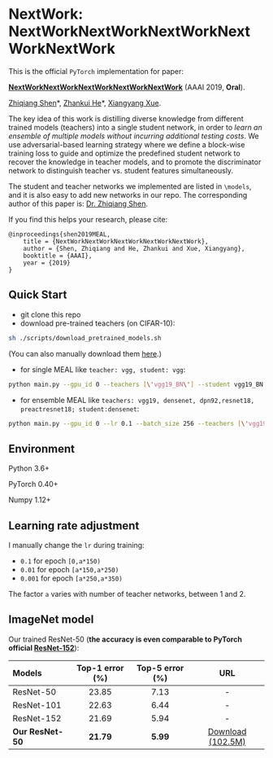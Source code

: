 # NextWork: NextWorkNextWorkNextWorkNextWorkNextWork

This is the official `PyTorch` implementation for paper:

**[NextWorkNextWorkNextWorkNextWorkNextWork](https://arxiv.org/abs/1812.02425)** (AAAI 2019, **Oral**).

[Zhiqiang Shen](http://zhiqiangshen.com)\*, [Zhankui He](https://aaronheee.github.io/)\*, [Xiangyang Xue](https://scholar.google.com/citations?user=DTbhX6oAAAAJ&hl=en).

The key idea of this work is distilling diverse knowledge from different trained models (teachers) into a single student network, in order to *learn an ensemble of multiple models without incurring additional testing costs*. We use adversarial-based learning strategy where we define a block-wise training loss to guide and optimize the predefined student network to recover the knowledge in teacher models, and to promote the discriminator network to distinguish teacher vs. student features simultaneously.

The student and teacher networks we implemented are listed in `\models`, and it is also easy to add new networks in our repo. The corresponding author of this paper is: [Dr. Zhiqiang Shen](http://zhiqiangshen.com).

If you find this helps your research, please cite:

	@inproceedings{shen2019MEAL,
		title = {NextWorkNextWorkNextWorkNextWorkNextWork},
		author = {Shen, Zhiqiang and He, Zhankui and Xue, Xiangyang},
		booktitle = {AAAI},
		year = {2019}
	}

## Quick Start
- git clone this repo
- download pre-trained teachers (on CIFAR-10):
```bash
sh ./scripts/download_pretrained_models.sh
``` 
(You can also manually download them [here](https://drive.google.com/open?id=12bVZFFAYYTGGXzMBDnnfwD1lJBxZY9).)
- for single MEAL like `teacher: vgg, student: vgg`:
```bash
python main.py --gpu_id 0 --teachers [\'vgg19_BN\'] --student vgg19_BN --d_lr 1e-3 --fc_out 1 --pool_out avg --loss ce --adv 1 --out_layer [0,1,2,3,4] --out_dims [10000,5000,1000,500,10] --gamma [0.001,0.01,0.05,0.1,1] --eta [1,1,1,1,1] --name vgg_test
```
- for ensemble MEAL like `teachers: vgg19, densenet, dpn92,resnet18, preactresnet18; student:densenet`:
```bash
python main.py --gpu_id 0 --lr 0.1 --batch_size 256 --teachers [\'vgg19_BN\',\'dpn92\',\'resnet18\',\'preactresnet18\',\'densenet_cifar\'] --student densenet_cifar --d_lr 1e-3 --fc_out 1 --pool_out avg --loss ce --adv 1 --gamma [1,1,1,1,1] --eta [1,1,1,1,1] --name 5_ensemble_for_densenet --out_layer [-1] 
```

## Environment
Python 3.6+

PyTorch 0.40+

Numpy 1.12+ 

## Learning rate adjustment
I manually change the `lr` during training:
- `0.1` for epoch `[0,a*150)`
- `0.01` for epoch `[a*150,a*250)`
- `0.001` for epoch `[a*250,a*350)`

The factor `a` varies with number of teacher networks, between 1 and 2.

## ImageNet model
Our trained ResNet-50 (**the accuracy is even comparable to PyTorch official [ResNet-152](https://pytorch.org/docs/stable/torchvision/models.html)**):

|Models| Top-1 error (%) | Top-5 error (%)  | URL
|:-------|:-----:|:-----:|:-----:|
|ResNet-50 | 23.85 | 7.13| - |
|ResNet-101 | 22.63 | 6.44| - |
|ResNet-152 | 21.69 | 5.94| - |
|**Our ResNet-50**| **21.79** | **5.99**| [Download (102.5M)](https://drive.google.com/open?id=1x6SUiPWbqIKtdF_XRtEBQuinRfHUiRvm) |
